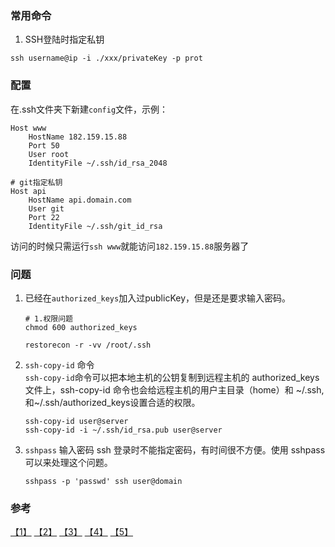 ### 常用命令

1. SSH登陆时指定私钥
```
ssh username@ip -i ./xxx/privateKey -p prot
```

### 配置
在.ssh文件夹下新建`config`文件，示例：
```
Host www
    HostName 182.159.15.88
    Port 50
    User root
    IdentityFile ~/.ssh/id_rsa_2048

# git指定私钥
Host api
    HostName api.domain.com
    User git
    Port 22
    IdentityFile ~/.ssh/git_id_rsa
```

访问的时候只需运行`ssh www`就能访问`182.159.15.88`服务器了


### 问题
1. 已经在`authorized_keys`加入过publicKey，但是还是要求输入密码。
    ```
    # 1.权限问题
    chmod 600 authorized_keys

    restorecon -r -vv /root/.ssh
    ```

2. `ssh-copy-id` 命令  
    `ssh-copy-id`命令可以把本地主机的公钥复制到远程主机的 authorized_keys 文件上，ssh-copy-id 命令也会给远程主机的用户主目录（home）和 ~/.ssh, 和~/.ssh/authorized_keys设置合适的权限。
    ```shell
    ssh-copy-id user@server
    ssh-copy-id -i ~/.ssh/id_rsa.pub user@server
    ```
3. `sshpass` 输入密码
    ssh 登录时不能指定密码，有时间很不方便。使用 sshpass 可以来处理这个问题。
    ```shell
    sshpass -p 'passwd' ssh user@domain
    ```


### 参考
[【1】](https://segmentfault.com/q/1010000000445726) [【2】](http://serverfault.com/questions/321534/public-key-authentication-fails-only-when-sshd-is-daemon) [【3】](http://www.cnblogs.com/qcly/archive/2013/07/27/3219535.html) [【4】](http://www.2cto.com/os/201212/173257.html) [【5】](http://blog.csdn.net/wangjunjun2008/article/details/19993395)
